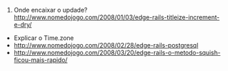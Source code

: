 1. Onde encaixar o updade? http://www.nomedojogo.com/2008/01/03/edge-rails-titleize-increment-e-dry/
* Explicar o Time.zone
* http://www.nomedojogo.com/2008/02/28/edge-rails-postgresql
* http://www.nomedojogo.com/2008/03/20/edge-rails-o-metodo-squish-ficou-mais-rapido/